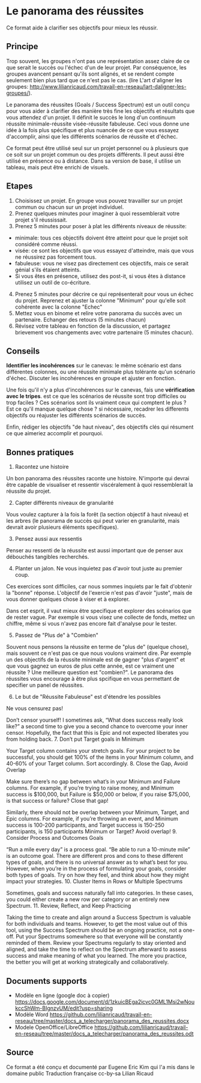 # Le panorama des réussites

Ce format aide à clarifier ses objectifs pour mieux les réussir. 

## Principe

Trop souvent, les groupes n'ont pas une représentation assez claire de ce que serait le succès ou l'échec d'un de leur projet. Par conséquence, les groupes avancent pensant qu'ils sont alignés, et se rendent compte seulement bien plus tard que ce n'est pas le cas. (lire L'art d'aligner les groupes: http://www.lilianricaud.com/travail-en-reseau/lart-daligner-les-groupes/).

Le panorama des réussites (Goals / Success Spectrum) est un outil conçu pour vous aider à clarifier des manière très fine les objectifs et résultats que vous attendez d'un projet. Il définit le succès le long d'un continuum réussite minimale-réussite visée-réussite fabuleuse. Ceci vous donne une idée à la fois plus spécifique et plus nuancée de ce que vous essayez d'accomplir, ainsi que les différents scénarios de réussite et d'échec.

Ce format peut être utilisé seul sur un projet personnel ou à plusieurs que ce soit sur un projet commun ou des projets différents. Il peut aussi être utilisé en présence ou à distance. Dans sa version de base, il utilise un tableau, mais peut être enrichi de visuels.



## Etapes

1. Choisissez un projet. En groupe vous pouvez travailler sur un projet commun ou chacun sur un projet individuel.
2. Prenez quelques minutes pour imaginer à quoi ressemblerait votre projet s'il réussissait.
3. Prenez 5 minutes pour poser à plat les différents niveaux de réussite:
 * minimale: tous ces objectifs doivent être atteint pour que le projet soit considéré comme réussi.
 * visée: ce sont les objectifs que vous essayez d'atteindre, mais que vous ne réussirez pas forcement tous.
 * fabuleuse: vous ne visez pas directement ces objectifs, mais ce serait génial s'ils étaient atteints. 
 * Si vous êtes en présence, utilisez des post-it, si vous êtes à distance utilisez un outil de co-écriture.
4. Prenez 5 minutes pour décrire ce qui représenterait pour vous un échec du projet. Reprenez et ajuster la colonne "Minimum" pour qu'elle soit cohérente avec la colonne "Echec"
5. Mettez vous en binome et relire votre panorama du succès avec un partenaire. Echanger des retours (5 minutes chacun)
6. Révisez votre tableau en fonction de la discussion, et partagez brievement vos changements avec votre partenaire (5 minutes chacun).

## Conseils

**Identifier les incohérences** sur le canevas: le même scénario est dans différentes colonnes, ou une réussite minimale plus tolérante qu'un scénario d'échec. Discuter les incohérences en groupe et ajuster en fonction. 

Une fois qu'il n'y a plus d'incohérences sur le canevas, fais une **vérification avec le tripes**. est ce que les scénarios de réussite sont trop difficiles ou trop faciles ? Ces scénarios sont ils vraiment ceux qui comptent le plus ? Est ce qu'il manque quelque chose ? si nécessaire, recadrer les differents objectifs ou réajuster les différents scénarios de succès.

Enfin, rédiger les objectifs "de haut niveau", des objectifs clés qui résument ce que aimeriez accomplir et pourquoi.

## Bonnes pratiques

1. Racontez une histoire

Un bon panorama des réussites raconte une histoire. N'importe qui devrai être capable de visualiser et ressentir viscéralement à quoi ressemblerait la réussite du projet.


2. Capter différents niveaux de granularité

Vous voulez capturer à la fois la forêt (la section objectif à haut niveau) et les arbres (le panorama de succès qui peut varier en granularité, mais devrait avoir plusieurs éléments specifiques).


3. Pensez aussi aux ressentis  

Penser au ressenti de la réussite est aussi important que de penser aux débouchés tangibles recherchés. 


4. Planter un jalon. Ne vous inquietez pas d'avoir tout juste au premier coup.

Ces exercices sont difficiles, car nous sommes inquiets par le fait d'obtenir la "bonne" réponse. L'objectif de l'exercie n'est pas d'avoir "juste", mais de vous donner quelques chose à viser et à explorer.

Dans cet esprit, il vaut mieux être specifique et explorer des scénarios que de rester vague. Par exemple si vous visez une collecte de fonds, mettez un chiffre, même si vous n'avez pas encore fait d'analyse pour le tester.


5. Passez de "Plus de" à "Combien"

Souvent nous pensons la réussite en terme de "plus de" (quelque chose), mais souvent ce n'est pas ce que nous voulons vraiment dire. Par exemple un des objectifs de la réussite minimale est de gagner "plus d'argent" et que vous gagnez un euros de plus cette année, est ce vraiment une réussite ? Une meilleure question est "combien?". Le panorama des réussites vous encourage à être plus spcifique en vous permettant de specifier un panel de réussites.


6. Le but de "Réussite Fabuleuse" est d'étendre les possibles

Ne vous censurez pas!  

Don’t censor yourself! I sometimes ask, “What does success really look like?” a second time to give you a second chance to overcome your inner censor. Hopefully, the fact that this is Epic and not expected liberates you from holding back.
7. Don’t put Target goals in Minimum

Your Target column contains your stretch goals. For your project to be successful, you should get 100% of the items in your Minimum column, and 40-60% of your Target column. Sort accordingly.
8. Close the Gap, Avoid Overlap

Make sure there’s no gap between what’s in your Minimum and Failure columns. For example, if you’re trying to raise money, and Minimum success is $100,000, but Failure is $50,000 or below, if you raise $75,000, is that success or failure? Close that gap!

Similarly, there should not be overlap between your Minimum, Target, and Epic columns. For example, if you’re throwing an event, and Minimum success is 100-200 participants, and Target success is 150-250 participants, is 150 participants Minimum or Target? Avoid overlap!
9. Consider Process and Outcomes Goals

“Run a mile every day” is a process goal. “Be able to run a 10-minute mile” is an outcome goal. There are different pros and cons to these different types of goals, and there is no universal answer as to what’s best for you. However, when you’re in the process of formulating your goals, consider both types of goals. Try on how they feel, and think about how they might impact your strategies.
10. Cluster Items in Rows or Multiple Spectrums

Sometimes, goals and success naturally fall into categories. In these cases, you could either create a new row per category or an entirely new Spectrum.
11. Review, Reflect, and Keep Practicing

Taking the time to create and align around a Success Spectrum is valuable for both individuals and teams. However, to get the most value out of this tool, using the Success Spectrum should be an ongoing practice, not a one-off. Put your Spectrums somewhere so that everyone will be constantly reminded of them. Review your Spectrums regularly to stay oriented and aligned, and take the time to reflect on the Spectrum afterward to assess success and make meaning of what you learned. The more you practice, the better you will get at working strategically and collaboratively.

## Documents supports

- Modèle en ligne (google doc à copier)
https://docs.google.com/document/d/1zkuicBEga2icvc0GML1Msi2wNoukccShWm-BIgnzvUM/edit?usp=sharing
- Modèle Word
https://github.com/lilianricaud/travail-en-reseau/tree/master/docs_a_telecharger/panorama_des_reussites.docx
- Modele OpenOffice/LibreOffice
https://github.com/lilianricaud/travail-en-reseau/tree/master/docs_a_telecharger/panorama_des_reussites.odt

## Source

Ce format a été conçu et documenté par Eugene Eric Kim qui l'a mis dans le domaine public
Traduction française cc-by-sa Lilian Ricaud





